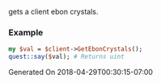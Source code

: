 gets a client ebon crystals.
### Example

```perl
my $val = $client->GetEbonCrystals();
quest::say($val); # Returns uint
```


Generated On 2018-04-29T00:30:15-07:00